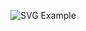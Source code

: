 ![SVG Example](https://readme-decorate.vercel.app/api/get?type=fadein&text=%EB%82%B4%EC%99%BC%EC%86%90%EC%97%90%EB%8A%94%EB%B0%B1%EB%A7%8C%EC%9B%90%EC%98%A4%EB%A5%B8%EC%86%90%EC%97%90%EB%8A%94%EC%B2%9C%EB%A7%8C%EC%9B%90&width=900&height=250&fontSize=45&fontWeight=800&useGradient=true&fontColor=%23ffffff&backgroundColor=%23ffffff&gradientColor1=%2300b3ff&gradientColor2=%23002aff)
 
